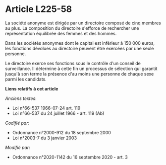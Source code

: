 # Article L225-58

La société anonyme est dirigée par un directoire composé de cinq membres au plus. La composition du directoire s'efforce de
rechercher une représentation équilibrée des femmes et des hommes.

Dans les sociétés anonymes dont le capital est inférieur à 150 000 euros, les fonctions dévolues au directoire peuvent être
exercées par une seule personne.

Le directoire exerce ses fonctions sous le contrôle d'un conseil de surveillance. Il détermine à cette fin un processus de
sélection qui garantit jusqu'à son terme la présence d'au moins une personne de chaque sexe parmi les candidats.

**Liens relatifs à cet article**

_Anciens textes_:

  - Loi n°66-537 1966-07-24 art. 119
  - Loi n°66-537 du 24 juillet 1966 - art. 119 (Ab)

_Codifié par_:

  - Ordonnance n°2000-912 du 18 septembre 2000
  - Loi n°2003-7 du 3 janvier 2003

_Modifié par_:

  - Ordonnance n°2020-1142 du 16 septembre 2020 - art. 3
